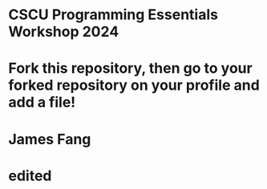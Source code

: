 # CSCU Programming Essentials Workshop 2024
# Fork this repository, then go to your forked repository on your profile and add a file!
# James Fang
# edited
